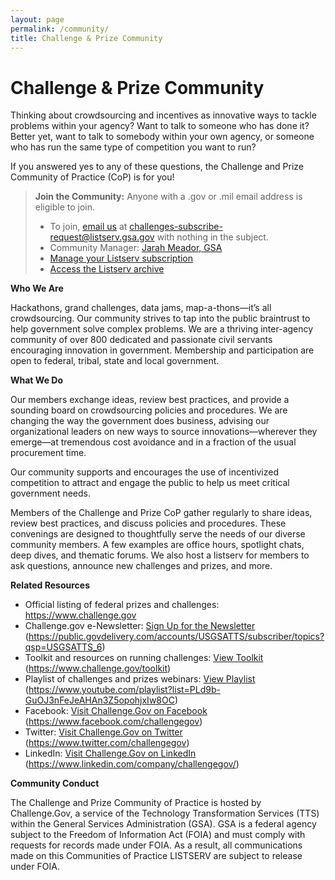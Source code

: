 ```yaml
---
layout: page
permalink: /community/
title: Challenge & Prize Community
---
```

# Challenge & Prize Community

Thinking about crowdsourcing and incentives as innovative ways to tackle problems within your agency? Want to talk to someone who has done it? Better yet, want to talk to somebody within your own agency, or someone who has run the same type of competition you want to run?

If you answered yes to any of these questions, the Challenge and Prize Community of Practice (CoP) is for you!


> **Join the Community:** Anyone with a .gov or .mil email address is eligible to join.
>
> - To join, <a href="mailto: challenges-subscribe-request@listserv.gsa.gov" target="_blank" color="#0050d8">email us</a> at challenges-subscribe-request@listserv.gsa.gov with nothing in the subject.
> - Community Manager: <a href="https://digital.gov/authors/jarah-meador/" target="_blank" color="#0050d8">Jarah Meador, GSA</a>
> - <a href="https://digital.gov/communities/manage-your-subscription" target="_blank" color="#0050d8">Manage your Listserv subscription</a> 
> - <a href="https://digital.gov/communities/manage-your-subscription/#access-the-listserv-archive" target="_blank" color="#0050d8">Access the Listserv archive</a>
               

**Who We Are**

Hackathons, grand challenges, data jams, map-a-thons—it’s all crowdsourcing. Our community strives to tap into the public braintrust to help government solve complex problems. We are a thriving inter-agency community of over 800 dedicated and passionate civil servants encouraging innovation in government. Membership and participation are open to federal, tribal, state and local government.

**What We Do**

Our members exchange ideas, review best practices, and provide a sounding board on crowdsourcing policies and procedures. We are changing the way the government does business, advising our organizational leaders on new ways to source innovations—wherever they emerge—at tremendous cost avoidance and in a fraction of the usual procurement time.

Our community supports and encourages the use of incentivized competition to attract and engage the public to help us meet critical government needs.

Members of the Challenge and Prize CoP gather regularly to share ideas, review best practices, and discuss policies and procedures. These convenings are designed to thoughtfully serve the needs of our diverse community members. A few examples are office hours, spotlight chats, deep dives, and thematic forums. We also host a listserv for members to ask questions, announce new challenges and prizes, and more.

**Related Resources**

- Official listing of federal prizes and challenges: <a href="https://www.challenge.gov" color="#0050d8">https://www.challenge.gov</a>
- Challenge.gov e-Newsletter: <a href="https://public.govdelivery.com/accounts/USGSATTS/subscriber/topics?qsp=USGSATTS_6" color="#0050d8">Sign Up for the Newsletter</a> (https://public.govdelivery.com/accounts/USGSATTS/subscriber/topics?qsp=USGSATTS_6)
- Toolkit and resources on running challenges: <a href="https://www.challenge.gov/toolkit" color="#0050d8">View Toolkit</a> (https://www.challenge.gov/toolkit)
- Playlist of challenges and prizes webinars: <a href="https://www.youtube.com/playlist?list=PLd9b-GuOJ3nFeJeAHAn3Z5opohjxIw8OC" target="_blank" color="#0050d8">View Playlist</a> (https://www.youtube.com/playlist?list=PLd9b-GuOJ3nFeJeAHAn3Z5opohjxIw8OC)
- Facebook: <a href="https://www.facebook.com/challengegov" color="#0050d8">Visit Challenge.Gov on Facebook</a> (https://www.facebook.com/challengegov)
- Twitter: <a href="https://www.twitter.com/challengegov" color="#0050d8">Visit Challenge.Gov on Twitter</a> (https://www.twitter.com/challengegov)
- LinkedIn: <a href="https://www.linkedin.com/company/challengegov/" color="#0050d8">Visit Challenge.Gov on LinkedIn</a> (https://www.linkedin.com/company/challengegov/)


**Community Conduct**

The Challenge and Prize Community of Practice is hosted by Challenge.Gov, a service of the Technology Transformation Services (TTS) within the General Services Administration (GSA). GSA is a federal agency subject to the Freedom of Information Act (FOIA) and must comply with requests for records made under FOIA. As a result, all communications made on this Communities of Practice LISTSERV are subject to release under FOIA.
